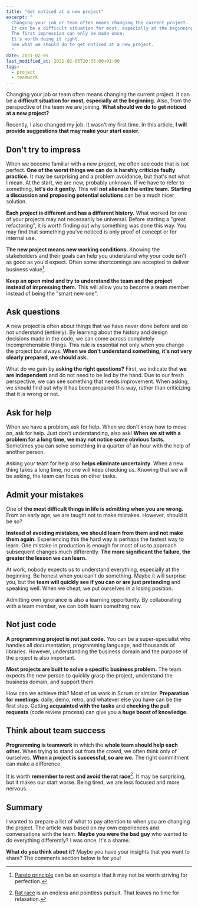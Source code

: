 ```yaml
---
title: "Get noticed at a new project"
excerpt: "
  Changing your job or team often means changing the current project.
  It can be a difficult situation for most, especially at the beginning.
  The first impression can only be made once.
  It's worth doing it right.
  See what we should do to get noticed at a new project.
  "
date: 2021-02-05
last_modified_at: 2021-02-05T20:35:00+01:00
tags:
  - project
  - teamwork
---
```


  Changing your job or team often means changing the current project.
  It can be a **difficult situation for most, especially at the beginning.**
  Also, from the perspective of the team we are joining.
  **What should we do to get noticed at a new project?**

  Recently, I also changed my job.
  It wasn't my first time.
  In this article, **I will provide suggestions that may make your start easier.**

## Don't try to impress

  When we become familiar with a new project, we often see code that is not perfect.
  **One of the worst things we can do is harshly criticize faulty practice.**
  It may be surprising and a problem avoidance, but that's not what I mean.
  At the start, we are new, probably unknown.
  If we have to refer to something, **let's do it gently.**
  This will **not alienate the entire team.**
  **Starting a discussion and proposing potential solutions** can be a much nicer solution.

  **Each project is different and has a different history.**
  What worked for one of your projects may not necessarily be universal.
  Before starting a "great refactoring", it is worth finding out why something was done this way.
  You may find that something you've noticed is only proof of concept or for internal use.

  **The new project means new working conditions.**
  Knowing the stakeholders and their goals can help you understand why your code isn't as good as you'd expect.
  Often some shortcomings are accepted to deliver business value[^1].

  [^1]: [Pareto principle](https://en.wikipedia.org/wiki/Pareto_principle) can be an example that it may not be worth striving for perfection.

  **Keep an open mind and try to understand the team and the project instead of impressing them.**
  This will allow you to become a team member instead of being the "smart new one".

## Ask questions

  A new project is often about things that we have never done before and do not understand (entirely).
  By learning about the history and design decisions made in the code, we can come across completely incomprehensible things.
  This rule is essential not only when you change the project but always.
  **When we don't understand something, it's not very clearly prepared, we should ask.**

  What do we gain by **asking the right questions?**
  First, we indicate that **we are independent** and do not need to be led by the hand.
  Due to our fresh perspective, we can see something that needs improvement.
  When asking, we should find out why it has been prepared this way, rather than criticizing that it is wrong or not.

## Ask for help

  When we have a problem, ask for help. When we don't know how to move on, ask for help. Just don't understanding, also ask!
  **When we sit with a problem for a long time, we may not notice some obvious facts.**
  Sometimes you can solve something in a quarter of an hour with the help of another person.

  Asking your team for help also **helps eliminate uncertainty**.
  When a new thing takes a long time, no one will keep checking us.
  Knowing that we will be asking, the team can focus on other tasks.

## Admit your mistakes

  One of **the most difficult things in life is admitting when you are wrong.**
  From an early age, we are taught not to make mistakes.
  However, should it be so?

  **Instead of avoiding mistakes, we should learn from them and not make them again.**
  Experiencing this the hard way is perhaps the fastest way to learn.
  One mistake in production is enough for most of us to approach subsequent changes much differently.
  **The more significant the failure, the greater the lesson we can learn.**

  At work, nobody expects us to understand everything, especially at the beginning.
  Be honest when you can't do something.
  Maybe it will surprise you, but the **team will quickly see if you can or are just pretending** and speaking well.
  When we cheat, we put ourselves in a losing position.

  Admitting own ignorance is also a learning opportunity.
  By collaborating with a team member, we can both learn something new.

## Not just code

  **A programming project is not just code.**
  You can be a super-specialist who handles all documentation, programming language, and thousands of libraries.
  However, understanding the business domain and the purpose of the project is also important.

  **Most projects are built to solve a specific business problem.**
  The team expects the new person to quickly grasp the project, understand the business domain, and support them.

  How can we achieve this?
  Most of us work in Scrum or similar.
  **Preparation for meetings**: daily, demo, retro, and whatever else you have can be the first step.
  Getting **acquainted with the tasks** and **checking the pull requests** (code review process) can give you a **huge boost of knowledge.**

## Think about team success

  **Programming is teamwork** in which the **whole team should help each other.**
  When trying to stand out from the crowd, we often think only of ourselves.
  **When a project is successful, so are we.**
  The right commitment can make a difference.

  It is worth **remember to rest and avoid the rat race**[^2].
  It may be surprising, but it makes our start worse.
  Being tired, we are less focused and more nervous.

  [^2]: [Rat race](https://en.wikipedia.org/wiki/Rat_race) is an endless and pointless pursuit. That leaves no time for relaxation.

## Summary

  I wanted to prepare a list of what to pay attention to when you are changing the project.
  The article was based on my own experiences and conversations with the team.
  **Maybe you were the bad guy** who wanted to do everything differently?
  I was once. It's a shame.

  **What do you think about it?**
  Maybe you have your insights that you want to share?
  The comments section below is for you!
